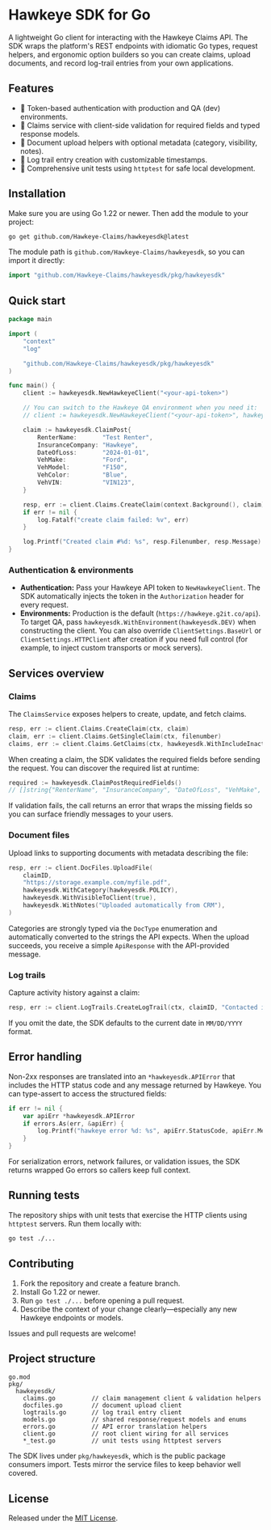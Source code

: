 # Hawkeye SDK for Go

A lightweight Go client for interacting with the Hawkeye Claims API. The SDK wraps the platform's REST endpoints with idiomatic Go types, request helpers, and ergonomic option builders so you can create claims, upload documents, and record log-trail entries from your own applications.

## Features

- 🔐 Token-based authentication with production and QA (dev) environments.
- 📁 Claims service with client-side validation for required fields and typed response models.
- 📄 Document upload helpers with optional metadata (category, visibility, notes).
- 📝 Log trail entry creation with customizable timestamps.
- 🧪 Comprehensive unit tests using `httptest` for safe local development.

## Installation

Make sure you are using Go 1.22 or newer. Then add the module to your project:

```bash
go get github.com/Hawkeye-Claims/hawkeyesdk@latest
```

The module path is `github.com/Hawkeye-Claims/hawkeyesdk`, so you can import it directly:

```go
import "github.com/Hawkeye-Claims/hawkeyesdk/pkg/hawkeyesdk"
```

## Quick start

```go
package main

import (
    "context"
    "log"

    "github.com/Hawkeye-Claims/hawkeyesdk/pkg/hawkeyesdk"
)

func main() {
    client := hawkeyesdk.NewHawkeyeClient("<your-api-token>")

    // You can switch to the Hawkeye QA environment when you need it:
    // client := hawkeyesdk.NewHawkeyeClient("<your-api-token>", hawkeyesdk.WithEnvironment(hawkeyesdk.DEV))

    claim := hawkeyesdk.ClaimPost{
        RenterName:       "Test Renter",
        InsuranceCompany: "Hawkeye",
        DateOfLoss:       "2024-01-01",
        VehMake:          "Ford",
        VehModel:         "F150",
        VehColor:         "Blue",
        VehVIN:           "VIN123",
    }

    resp, err := client.Claims.CreateClaim(context.Background(), claim)
    if err != nil {
        log.Fatalf("create claim failed: %v", err)
    }

    log.Printf("Created claim #%d: %s", resp.Filenumber, resp.Message)
}
```

### Authentication & environments

- **Authentication:** Pass your Hawkeye API token to `NewHawkeyeClient`. The SDK automatically injects the token in the `Authorization` header for every request.
- **Environments:** Production is the default (`https://hawkeye.g2it.co/api`). To target QA, pass `hawkeyesdk.WithEnvironment(hawkeyesdk.DEV)` when constructing the client. You can also override `ClientSettings.BaseUrl` or `ClientSettings.HTTPClient` after creation if you need full control (for example, to inject custom transports or mock servers).

## Services overview

### Claims

The `ClaimsService` exposes helpers to create, update, and fetch claims.

```go
resp, err := client.Claims.CreateClaim(ctx, claim)
claim, err := client.Claims.GetSingleClaim(ctx, filenumber)
claims, err := client.Claims.GetClaims(ctx, hawkeyesdk.WithIncludeInactive(true))
```

When creating a claim, the SDK validates the required fields before sending the request. You can discover the required list at runtime:

```go
required := hawkeyesdk.ClaimPostRequiredFields()
// []string{"RenterName", "InsuranceCompany", "DateOfLoss", "VehMake", "VehModel", "VehColor", "VehVIN"}
```

If validation fails, the call returns an error that wraps the missing fields so you can surface friendly messages to your users.

### Document files

Upload links to supporting documents with metadata describing the file:

```go
resp, err := client.DocFiles.UploadFile(
    claimID,
    "https://storage.example.com/myfile.pdf",
    hawkeyesdk.WithCategory(hawkeyesdk.POLICY),
    hawkeyesdk.WithVisibleToClient(true),
    hawkeyesdk.WithNotes("Uploaded automatically from CRM"),
)
```

Categories are strongly typed via the `DocType` enumeration and automatically converted to the strings the API expects. When the upload succeeds, you receive a simple `ApiResponse` with the API-provided message.

### Log trails

Capture activity history against a claim:

```go
resp, err := client.LogTrails.CreateLogTrail(ctx, claimID, "Contacted insured", hawkeyesdk.WithDate("04/12/2024"))
```

If you omit the date, the SDK defaults to the current date in `MM/DD/YYYY` format.

## Error handling

Non-2xx responses are translated into an `*hawkeyesdk.APIError` that includes the HTTP status code and any message returned by Hawkeye. You can type-assert to access the structured fields:

```go
if err != nil {
    var apiErr *hawkeyesdk.APIError
    if errors.As(err, &apiErr) {
        log.Printf("hawkeye error %d: %s", apiErr.StatusCode, apiErr.Message)
    }
}
```

For serialization errors, network failures, or validation issues, the SDK returns wrapped Go errors so callers keep full context.

## Running tests

The repository ships with unit tests that exercise the HTTP clients using `httptest` servers. Run them locally with:

```bash
go test ./...
```

## Contributing

1. Fork the repository and create a feature branch.
2. Install Go 1.22 or newer.
3. Run `go test ./...` before opening a pull request.
4. Describe the context of your change clearly—especially any new Hawkeye endpoints or models.

Issues and pull requests are welcome!

## Project structure

```
go.mod
pkg/
  hawkeyesdk/
    claims.go          // claim management client & validation helpers
    docfiles.go        // document upload client
    logtrails.go       // log trail entry client
    models.go          // shared response/request models and enums
    errors.go          // API error translation helpers
    client.go          // root client wiring for all services
    *_test.go          // unit tests using httptest servers
```

The SDK lives under `pkg/hawkeyesdk`, which is the public package consumers import. Tests mirror the service files to keep behavior well covered.

## License

Released under the [MIT License](./LICENSE).
